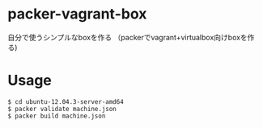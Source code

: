 packer-vagrant-box
==================

自分で使うシンプルなboxを作る （packerでvagrant+virtualbox向けboxを作る)

# Usage

    $ cd ubuntu-12.04.3-server-amd64
    $ packer validate machine.json
    $ packer build machine.json
